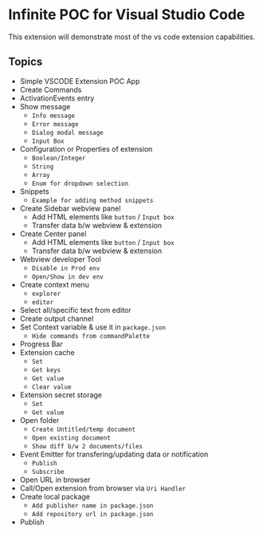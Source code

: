 # Infinite POC for Visual Studio Code

This extension will demonstrate most of the vs code extension capabilities.

## Topics

- Simple VSCODE Extension POC App
- Create Commands
- ActivationEvents entry
- Show message
    - `Info message`
    - `Error message`
    - `Dialog modal message`
    - `Input Box`
- Configuration or Properties of extension
    - `Boolean/Integer`
    - `String`
    - `Array`
    - `Enum for dropdown selection`
- Snippets
    - `Example for adding method snippets`
- Create Sidebar webview panel
    - Add HTML elements like `button` / `Input box`
    - Transfer data b/w webview & extension
- Create Center panel
    - Add HTML elements like `button` / `Input box`
    - Transfer data b/w webview & extension
- Webview developer Tool
    - `Disable in Prod env`
    - `Open/Show in dev env`
- Create context menu
    - `explorer`
    - `editor`
- Select all/specific text from editor
- Create output channel
- Set Context variable & use it in `package.json`
    - `Hide commands from commandPalette`
- Progress Bar
- Extension cache
    - `Set`
    - `Get keys`
    - `Get value`
    - `Clear value`
- Extension secret storage
    - `Set`
    - `Get value`
- Open folder
    - `Create Untitled/temp document`
    - `Open existing document`
    - `Show diff b/w 2 documents/files`
- Event Emitter for transfering/updating data or notification
    - `Publish`
    - `Subscribe`
- Open URL in browser
- Call/Open extension from browser via `Uri Handler`
- Create local package
    - `Add publisher name in package.json`
    - `Add repository url in package.json`
- Publish